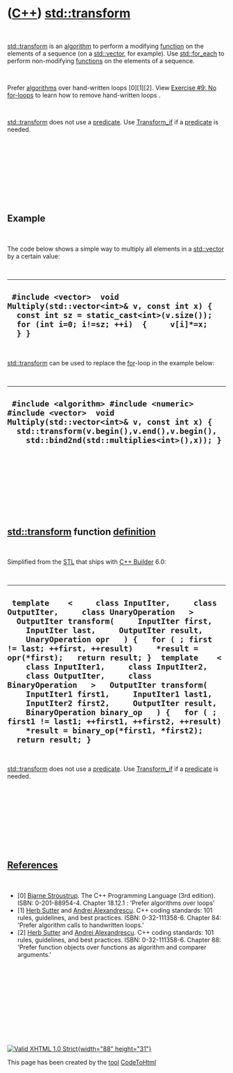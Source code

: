 



 

 

 

 

 

([C++](Cpp.htm)) [std::transform](CppTransform.htm)
===================================================

 

[std::transform](CppTransform.htm) is an [algorithm](CppAlgorithm.htm)
to perform a modifying [function](CppFunction.htm) on the elements of a
sequence (on a [std::vector](CppVector.htm), for example). Use
[std::for\_each](CppFor_each.htm) to perform non-modifying
[functions](CppFunction.htm) on the elements of a sequence.

 

Prefer [algorithms](CppAlgorithm.htm) over hand-written loops
\[0\]\[1\]\[2\]. View [Exercise \#9: No
for-loops](CppExerciseNoForLoops.htm) to learn how to remove
hand-written loops .

 

[std::transform](CppTransform.htm) does not use a
[predicate](CppPredicate.htm). Use [Transform\_if](CppTransform_if.htm)
if a [predicate](CppPredicate.htm) is needed.

 

 

 

 

 

Example
-------

 

The code below shows a simple way to multiply all elements in a
[std::vector](CppVector.htm) by a certain value:

 

  ------------------------------------------------------------------------------------------------------------------------------------------------------------------------
  ` #include <vector>  void Multiply(std::vector<int>& v, const int x) {   const int sz = static_cast<int>(v.size());   for (int i=0; i!=sz; ++i)  {     v[i]*=x;   } }`
  ------------------------------------------------------------------------------------------------------------------------------------------------------------------------

 

[std::transform](CppTransform.htm) can be used to replace the
[for](CppFor.htm)-loop in the example below:

 

  --------------------------------------------------------------------------------------------------------------------------------------------------------------------------------------------------------------
  ` #include <algorithm> #include <numeric> #include <vector>  void Multiply(std::vector<int>& v, const int x) {   std::transform(v.begin(),v.end(),v.begin(),     std::bind2nd(std::multiplies<int>(),x)); }`
  --------------------------------------------------------------------------------------------------------------------------------------------------------------------------------------------------------------

 

 

 

 

 

[std::transform](CppTransform.htm) function [definition](CppDefinition.htm)
---------------------------------------------------------------------------

 

Simplified from the [STL](CppStl.htm) that ships with [C++
Builder](CppBuilder.htm) 6.0:

 

  ------------------------------------------------------------------------------------------------------------------------------------------------------------------------------------------------------------------------------------------------------------------------------------------------------------------------------------------------------------------------------------------------------------------------------------------------------------------------------------------------------------------------------------------------------------------------------------------------------------------------------------------------------------------------------------------------------
  ` template    <     class InputIter,     class OutputIter,     class UnaryOperation   >   OutputIter transform(     InputIter first,     InputIter last,     OutputIter result,     UnaryOperation opr   ) {   for ( ; first != last; ++first, ++result)     *result = opr(*first);   return result; }  template    <     class InputIter1,     class InputIter2,     class OutputIter,     class BinaryOperation   >   OutputIter transform(     InputIter1 first1,     InputIter1 last1,     InputIter2 first2,     OutputIter result,     BinaryOperation binary_op   ) {   for ( ; first1 != last1; ++first1, ++first2, ++result)     *result = binary_op(*first1, *first2);   return result; }`
  ------------------------------------------------------------------------------------------------------------------------------------------------------------------------------------------------------------------------------------------------------------------------------------------------------------------------------------------------------------------------------------------------------------------------------------------------------------------------------------------------------------------------------------------------------------------------------------------------------------------------------------------------------------------------------------------------------

 

[std::transform](CppTransform.htm) does not use a
[predicate](CppPredicate.htm). Use [Transform\_if](CppTransform_if.htm)
if a [predicate](CppPredicate.htm) is needed.

 

 

 

 

 

[References](CppReferences.htm)
-------------------------------

 

-   \[0\] [Bjarne Stroustrup](CppBjarneStroustrup.htm). The C++
    Programming Language (3rd edition). ISBN: 0-201-88954-4. Chapter
    18.12.1 : 'Prefer algorithms over loops'
-   \[1\] [Herb Sutter](CppHerbSutter.htm) and [Andrei
    Alexandrescu](CppAndreiAlexandrescu.htm). C++ coding standards: 101
    rules, guidelines, and best practices. ISBN: 0-32-111358-6. Chapter
    84: 'Prefer algorithm calls to handwritten loops.'
-   \[2\] [Herb Sutter](CppHerbSutter.htm) and [Andrei
    Alexandrescu](CppAndreiAlexandrescu.htm). C++ coding standards: 101
    rules, guidelines, and best practices. ISBN: 0-32-111358-6. Chapter
    88: 'Prefer function objects over functions as algorithm and
    comparer arguments.'

 

 

 

 

 





 

[![Valid XHTML 1.0 Strict](valid-xhtml10.png){width="88"
height="31"}](http://validator.w3.org/check?uri=referer)

This page has been created by the [tool](Tools.htm)
[CodeToHtml](ToolCodeToHtml.htm)
